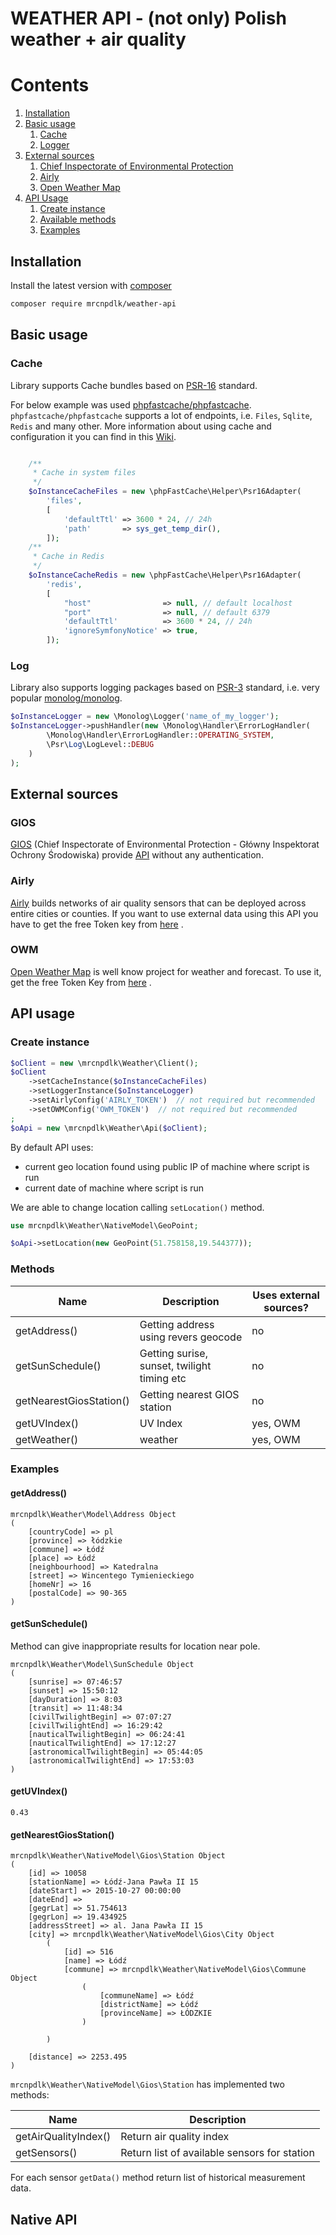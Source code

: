 # WEATHER API - (not only) Polish weather + air quality

# Contents
1. [Installation](#installation)
2. [Basic usage](#basic-usage)
    1.  [Cache](#cache)
    2.  [Logger](#log)
3. [External sources](#external-sources)
    1.  [Chief Inspectorate of Environmental Protection](#gios)
    2.  [Airly](#airly)
    2.  [Open Weather Map](#owm)
4. [API Usage](#api-usage)
    1. [Create instance](#create-instance)
    1. [Available methods](#methods)
    1. [Examples](#examples)

## Installation

Install the latest version with [composer](https://packagist.org/packages/mrcnpdlk/weather-api)
```bash
composer require mrcnpdlk/weather-api
```

## Basic usage

### Cache
Library supports Cache bundles based on [PSR-16](http://www.php-fig.org/psr/psr-16/) standard.

For below example was used [phpfastcache/phpfastcache](https://github.com/PHPSocialNetwork/phpfastcache).
`phpfastcache/phpfastcache` supports a lot of endpoints, i.e. `Files`, `Sqlite`, `Redis` and many other. 
More information about using cache and configuration it you can find in this [Wiki](https://github.com/PHPSocialNetwork/phpfastcache/wiki). 

```php

    /**
     * Cache in system files
     */
    $oInstanceCacheFiles = new \phpFastCache\Helper\Psr16Adapter(
        'files',
        [
            'defaultTtl' => 3600 * 24, // 24h
            'path'       => sys_get_temp_dir(),
        ]);
    /**
     * Cache in Redis
     */
    $oInstanceCacheRedis = new \phpFastCache\Helper\Psr16Adapter(
        'redis',
        [
            "host"                => null, // default localhost
            "port"                => null, // default 6379
            'defaultTtl'          => 3600 * 24, // 24h
            'ignoreSymfonyNotice' => true,
        ]);

```

### Log

Library also supports logging packages based on [PSR-3](http://www.php-fig.org/psr/psr-3/) standard, i.e. very popular
[monolog/monolog](https://github.com/Seldaek/monolog).

```php
$oInstanceLogger = new \Monolog\Logger('name_of_my_logger');
$oInstanceLogger->pushHandler(new \Monolog\Handler\ErrorLogHandler(
        \Monolog\Handler\ErrorLogHandler::OPERATING_SYSTEM,
        \Psr\Log\LogLevel::DEBUG
    )
);
```

## External sources

### GIOS
[GIOS](http://powietrze.gios.gov.pl/pjp/home) (Chief Inspectorate of Environmental Protection - Główny Inspektorat Ochrony Środowiska) provide [API](http://powietrze.gios.gov.pl/pjp/content/api) without any authentication.

### Airly
[Airly](https://airly.eu/en/) builds networks of air quality sensors that can be deployed across entire cities or counties.
If you want to use external data using this API you have to get the free Token key from [here](https://developer.airly.eu/) .

### OWM

[Open Weather Map](http://openweathermap.org/) is well know project for weather and forecast. To use it, get the free Token Key from [here](http://openweathermap.org/appid) .

## API usage

### Create instance
```php
$oClient = new \mrcnpdlk\Weather\Client();
$oClient
    ->setCacheInstance($oInstanceCacheFiles)
    ->setLoggerInstance($oInstanceLogger)
    ->setAirlyConfig('AIRLY_TOKEN')  // not required but recommended
    ->setOWMConfig('OWM_TOKEN')  // not required but recommended
;
$oApi = new \mrcnpdlk\Weather\Api($oClient);
```

By default API uses:
  - current geo location found using public IP of machine where script is run
  - current date of machine where script is run

We are able to change location calling `setLocation()` method.

```php
use mrcnpdlk\Weather\NativeModel\GeoPoint;

$oApi->setLocation(new GeoPoint(51.758158,19.544377));
```

### Methods
| Name | Description |Uses external sources? |
| -------- | -------- |-------- |
| getAddress()   | Getting address using revers geocode|no   |
| getSunSchedule()   | Getting surise, sunset, twilight timing etc|no   |
| getNearestGiosStation()   | Getting nearest GIOS station|no   |
| getUVIndex()   | UV Index|yes, OWM   |
| getWeather()   | weather|yes, OWM   |

### Examples

#### getAddress()
```
mrcnpdlk\Weather\Model\Address Object
(
    [countryCode] => pl
    [province] => łódzkie
    [commune] => Łódź
    [place] => Łódź
    [neighbourhood] => Katedralna
    [street] => Wincentego Tymienieckiego
    [homeNr] => 16
    [postalCode] => 90-365
)
```

#### getSunSchedule()
Method can give inappropriate results for location near pole.
```
mrcnpdlk\Weather\Model\SunSchedule Object
(
    [sunrise] => 07:46:57
    [sunset] => 15:50:12
    [dayDuration] => 8:03
    [transit] => 11:48:34
    [civilTwilightBegin] => 07:07:27
    [civilTwilightEnd] => 16:29:42
    [nauticalTwilightBegin] => 06:24:41
    [nauticalTwilightEnd] => 17:12:27
    [astronomicalTwilightBegin] => 05:44:05
    [astronomicalTwilightEnd] => 17:53:03
)
```
#### getUVIndex()
```
0.43
```
#### getNearestGiosStation()
```
mrcnpdlk\Weather\NativeModel\Gios\Station Object
(
    [id] => 10058
    [stationName] => Łódź-Jana Pawła II 15
    [dateStart] => 2015-10-27 00:00:00
    [dateEnd] =>
    [gegrLat] => 51.754613
    [gegrLon] => 19.434925
    [addressStreet] => al. Jana Pawła II 15
    [city] => mrcnpdlk\Weather\NativeModel\Gios\City Object
        (
            [id] => 516
            [name] => Łódź
            [commune] => mrcnpdlk\Weather\NativeModel\Gios\Commune Object
                (
                    [communeName] => Łódź
                    [districtName] => Łódź
                    [provinceName] => ŁÓDZKIE
                )

        )

    [distance] => 2253.495
)
```
`mrcnpdlk\Weather\NativeModel\Gios\Station` has implemented two methods:

| Name | Description |
| -------- | -------- |
| getAirQualityIndex()   | Return air quality index  |
| getSensors()   | Return list of available sensors for station  |
For each sensor `getData()` method return list of historical measurement data.


## Native API






